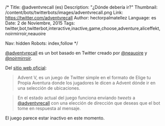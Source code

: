 /*
Title: @adventvrecall (es)
Description: "¿Dónde debería ir?"
Thumbnail: /content/bots/twitterbots/images/adventvrecall.png
Link: https://twitter.com/adventvrecall
Author: hectorpalmatellez
Language: es
Date: 2 de Noviembre, 2015
Tags: twitter,bot,twitterbot,interactive,inactive,game,choose,adventure,aliceffekt,noirmirroir,neauoire

Nav: hidden
Robots: index,follow
*/

[@adventvrecall](https://twitter.com/adventvrecall) es un bot basado en Twitter creado por [@neauoire](https://twitter.com/neauoire) y [@noirmirroir](https://twitter.com/noirmirroir).

Del [sitio web oficial](http://wiki.xxiivv.com/advent+v):

> Advent V, es un juego de Twitter simple en el formato de Elige tu Propia Aventura donde los jugadores le dicen a Advent dónde ir en una selección de ubicaciones.

> En el estado actual del juego funciona enviando *tweets* a [@adventvrecall](https://twitter.com/adventvrecall) con una elección de dirección que deseas que el bot tome en respuesta al mensaje.

El juego parece estar inactivo en este momento.